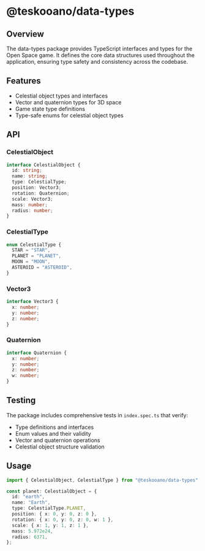 # @teskooano/data-types

## Overview

The data-types package provides TypeScript interfaces and types for the Open Space game. It defines the core data structures used throughout the application, ensuring type safety and consistency across the codebase.

## Features

- Celestial object types and interfaces
- Vector and quaternion types for 3D space
- Game state type definitions
- Type-safe enums for celestial object types

## API

### CelestialObject

```typescript
interface CelestialObject {
  id: string;
  name: string;
  type: CelestialType;
  position: Vector3;
  rotation: Quaternion;
  scale: Vector3;
  mass: number;
  radius: number;
}
```

### CelestialType

```typescript
enum CelestialType {
  STAR = "STAR",
  PLANET = "PLANET",
  MOON = "MOON",
  ASTEROID = "ASTEROID",
}
```

### Vector3

```typescript
interface Vector3 {
  x: number;
  y: number;
  z: number;
}
```

### Quaternion

```typescript
interface Quaternion {
  x: number;
  y: number;
  z: number;
  w: number;
}
```

## Testing

The package includes comprehensive tests in `index.spec.ts` that verify:

- Type definitions and interfaces
- Enum values and their validity
- Vector and quaternion operations
- Celestial object structure validation

## Usage

```typescript
import { CelestialObject, CelestialType } from "@teskooano/data-types";

const planet: CelestialObject = {
  id: "earth",
  name: "Earth",
  type: CelestialType.PLANET,
  position: { x: 0, y: 0, z: 0 },
  rotation: { x: 0, y: 0, z: 0, w: 1 },
  scale: { x: 1, y: 1, z: 1 },
  mass: 5.972e24,
  radius: 6371,
};
```
